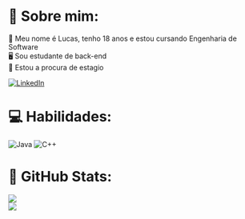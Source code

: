 <p align="center">
  
# 🌟 Sobre mim:
🦊 Meu nome é Lucas, tenho 18 anos e estou cursando Engenharia de Software <br>🖥️ Sou estudante de back-end <br>🎯 Estou a procura de estagio<br>
   
[![LinkedIn](https://img.shields.io/badge/LinkedIn-%230077B5.svg?style=flat-square&logo=linkedin&logoColor=white)](https://www.linkedin.com/in/lucasrengel/) 
   
# 💻 Habilidades:
![Java](https://img.shields.io/badge/java-%23ED8B00.svg?style=flat-square&logo=java&logoColor=white) ![C++](https://img.shields.io/badge/c++-%2300599C.svg?style=flat-square&logo=c%2B%2B&logoColor=white)


   # 🐙 GitHub Stats:
   ![](https://github-readme-streak-stats.herokuapp.com/?user=lucasrengel&theme=dark&hide_border=false)<br/>
   ![](https://github-readme-stats.vercel.app/api/top-langs/?username=lucasrengel&theme=dark&hide_border=false&include_all_commits=true&count_private=false&layout=compact)

